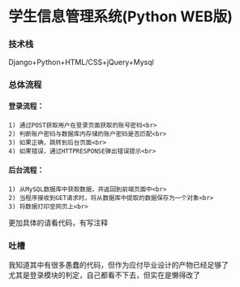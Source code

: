 # 学生信息管理系统(Python WEB版)


### 技术栈
 Django+Python+HTML/CSS+jQuery+Mysql
 
### 总体流程
  #### 登录流程：<br>
    1) 通过POST获取用户在登录页面获取的账号密码<br>
    2) 判断账户密码与数据库内存储的账户密码是否匹配<br>
    3) 如果正确，跳转到后台页面<br>
    4) 如果错误，通过HTTPRESPONSE弹出错误提示<br>
  #### 后台流程：<br>
    1) 从MySQL数据库中获取数据，并返回到前端页面中<br>
    2) 当程序接收到GET请求时，将从数据库中提取的数据保存为一个对象<br>
    3) 将数据打印至网页上<br>
  更加具体的请看代码，有写注释<br>
 
### 吐槽
我知道其中有很多愚蠢的代码，但作为应付毕业设计的产物已经足够了<br>
尤其是登录模块的判定，自己都看不下去，但实在是懒得改了


